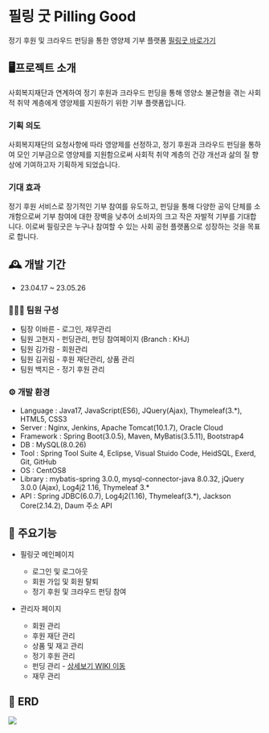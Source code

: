 # 필링 굿 Pilling Good
정기 후원 및 크라우드 펀딩을 통한 영양제 기부 플랫폼 [필링굿 바로가기](http://146.56.162.80/)

## 🖥️프로젝트 소개
사회복지재단과 연계하여 정기 후원과 크라우드 펀딩을 통해 영양소 불균형을 겪는 사회적 취약 계층에게 영양제를 지원하기 위한 기부 플랫폼입니다.

### 기획 의도
사회복지재단의 요청사항에 따라 영양제를 선정하고, 정기 후원과 크라우드 펀딩을 통하여 모인 기부금으로 영양제를 지원함으로써 사회적 취약 계층의 건강 개선과 삶의 질 향상에 기여하고자 기획하게 되었습니다.

### 기대 효과
정기 후원 서비스로 장기적인 기부 참여를 유도하고, 펀딩을 통해 다양한 공익 단체를 소개함으로써 기부 참여에 대한 장벽을 낮추어 소비자의 크고 작은 자발적 기부를 기대합니다. 이로써 필링굿은 누구나 참여할 수 있는 사회 공헌 플랫폼으로 성장하는 것을 목표로 합니다.





## 🕰️ 개발 기간
- 23.04.17 ~ 23.05.26

### 🧑‍🤝‍🧑 팀원 구성
- 팀장 이바른 - 로그인, 재무관리
- 팀원 고현지 - 펀딩관리, 펀딩 참여페이지 (Branch : KHJ)
- 팀원 김가람 - 회원관리
- 팀원 김귀림 - 후원 재단관리, 상품 관리
- 팀원 백지은 - 정기 후원 관리

### ⚙️ 개발 환경
- Language : Java17, JavaScript(ES6), JQuery(Ajax), Thymeleaf(3.*), HTML5, CSS3
- Server : Nginx, Jenkins, Apache Tomcat(10.1.7), Oracle Cloud
- Framework : Spring Boot(3.0.5), Maven, MyBatis(3.5.11), Bootstrap4
- DB : MySQL(8.0.26)
- Tool : Spring Tool Suite 4, Eclipse, Visual Stuido Code, HeidSQL, Exerd, Git, GitHub
- OS : CentOS8
- Library : mybatis-spring 3.0.0, mysql-connector-java 8.0.32, jQuery 3.0.0 (Ajax), Log4j2 1.16, Thymeleaf 3.*
- API : Spring JDBC(6.0.7), Log4j2(1.16), Thymeleaf(3.*), Jackson Core(2.14.2), Daum 주소 API


## 📌 주요기능

* 필링굿 메인페이지
  * 로그인 및 로그아웃
  * 회원 가입 및 회원 탈퇴
  * 정기 후원 및 크라우드 펀딩 참여


* 관리자 페이지
  * 회원 관리
  * 후원 재단 관리
  * 상품 및 재고 관리
  * 정기 후원 관리
  * 펀딩 관리  - [상세보기 WIKI 이동](https://github.com/fatrugi/ks46team4/wiki/%EC%A3%BC%EC%9A%94-%EA%B8%B0%EB%8A%A5-%EC%86%8C%EA%B0%9C(%ED%8E%80%EB%94%A9))
  * 재무 관리

## 📌 ERD

<p>
  <img src="https://github.com/fatrugi/ks46team4/assets/123074059/ed10fb23-1b52-4596-a05e-47474b422027">
</p>



